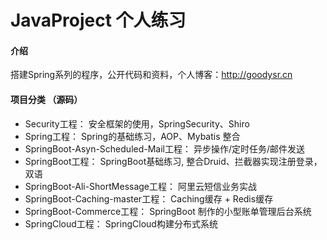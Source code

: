 # JavaProject 个人练习

#### 介绍
搭建Spring系列的程序，公开代码和资料，个人博客：http://goodysr.cn

#### 项目分类 （源码）
- Security工程： 安全框架的使用，SpringSecurity、Shiro
- Spring工程： Spring的基础练习，AOP、Mybatis 整合
- SpringBoot-Asyn-Scheduled-Mail工程： 异步操作/定时任务/邮件发送
- SpringBoot工程： SpringBoot基础练习, 整合Druid、拦截器实现注册登录，双语
- SpringBoot-Ali-ShortMessage工程： 阿里云短信业务实战
- SpringBoot-Caching-master工程： Caching缓存 + Redis缓存
- SpringBoot-Commerce工程： SpringBoot 制作的小型账单管理后台系统
- SpringCloud工程： SpringCloud构建分布式系统
